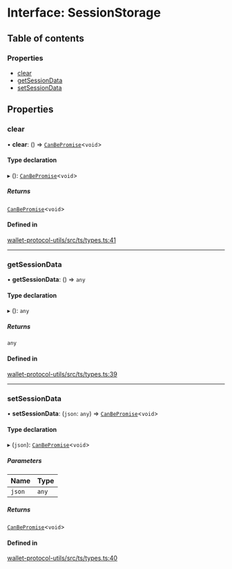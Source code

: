 # Interface: SessionStorage

## Table of contents

### Properties

- [clear](SessionStorage.md#clear)
- [getSessionData](SessionStorage.md#getsessiondata)
- [setSessionData](SessionStorage.md#setsessiondata)

## Properties

### clear

• **clear**: () => [`CanBePromise`](../API.md#canbepromise)<`void`\>

#### Type declaration

▸ (): [`CanBePromise`](../API.md#canbepromise)<`void`\>

##### Returns

[`CanBePromise`](../API.md#canbepromise)<`void`\>

#### Defined in

[wallet-protocol-utils/src/ts/types.ts:41](https://gitlab.com/i3-market/code/wp3/t3.2/i3m-wallet-monorepo/-/blob/845b7ae/packages/wallet-protocol-utils/src/ts/types.ts#L41)

___

### getSessionData

• **getSessionData**: () => `any`

#### Type declaration

▸ (): `any`

##### Returns

`any`

#### Defined in

[wallet-protocol-utils/src/ts/types.ts:39](https://gitlab.com/i3-market/code/wp3/t3.2/i3m-wallet-monorepo/-/blob/845b7ae/packages/wallet-protocol-utils/src/ts/types.ts#L39)

___

### setSessionData

• **setSessionData**: (`json`: `any`) => [`CanBePromise`](../API.md#canbepromise)<`void`\>

#### Type declaration

▸ (`json`): [`CanBePromise`](../API.md#canbepromise)<`void`\>

##### Parameters

| Name | Type |
| :------ | :------ |
| `json` | `any` |

##### Returns

[`CanBePromise`](../API.md#canbepromise)<`void`\>

#### Defined in

[wallet-protocol-utils/src/ts/types.ts:40](https://gitlab.com/i3-market/code/wp3/t3.2/i3m-wallet-monorepo/-/blob/845b7ae/packages/wallet-protocol-utils/src/ts/types.ts#L40)
